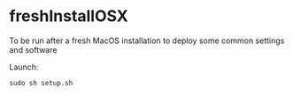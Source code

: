 # freshInstallOSX
To be run after a fresh MacOS installation to deploy some common settings and software


Launch:
```
sudo sh setup.sh
```
